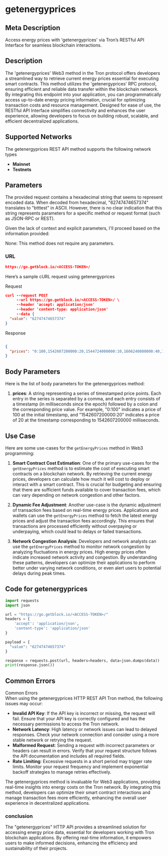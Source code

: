 # getenergyprices


## Meta Description
Access energy prices with 'getenergyprices' via Tron’s RESTful API Interface for seamless blockchain interactions.

## Description
The 'getenergyprices' Web3 method in the Tron protocol offers developers a streamlined way to retrieve current energy prices essential for executing smart contracts. This method utilizes the 'getenergyprices' RPC protocol, ensuring efficient and reliable data transfer within the blockchain network. By integrating this endpoint into your application, you can programmatically access up-to-date energy pricing information, crucial for optimizing transaction costs and resource management. Designed for ease of use, the RESTful API Interface simplifies connectivity and enhances the user experience, allowing developers to focus on building robust, scalable, and efficient decentralized applications.

## Supported Networks
The getenergyprices REST API method supports the following network types
- **Mainnet**
- **Testnets**

## Parameters

The provided request contains a hexadecimal string that seems to represent encoded data. When decoded from hexadecimal, "62747474657374" translates to "btttest" in ASCII. However, there is no clear indication that this string represents parameters for a specific method or request format (such as JSON-RPC or REST).

Given the lack of context and explicit parameters, I'll proceed based on the information provided:

None: This method does not require any parameters.

### URL
```json
https://go.getblock.io/<ACCESS-TOKEN>/
```
Here’s a sample cURL request using getenergyprices

Request
```json
curl --request POST 
     --url https://go.getblock.io/<ACCESS-TOKEN>/ \
     --header 'accept: application/json' 
     --header 'content-type: application/json' 
     --data {
  "value": "62747474657374"
}
```

Response
```json

{
  "prices": "0:100,1542607200000:20,1544724000000:10,1606240800000:40,1613044800000:140,1635422400000:280,1670133600000:420,1726747200000:210"
}
```
## Body Parameters

Here is the list of body parameters for the getenergyprices method:

1. **prices**: A string representing a series of timestamped price points. Each entry in the series is separated by a comma, and each entry consists of a timestamp (in milliseconds since the epoch) followed by a colon and the corresponding price value. For example, "0:100" indicates a price of 100 at the initial timestamp, and "1542607200000:20" indicates a price of 20 at the timestamp corresponding to 1542607200000 milliseconds.

## Use Case

Here are some use-cases for the `getEnergyPrices` method in Web3 programming:

1. **Smart Contract Cost Estimation**: One of the primary use-cases for the `getEnergyPrices` method is to estimate the cost of executing smart contracts on a blockchain network. By retrieving the current energy prices, developers can calculate how much it will cost to deploy or interact with a smart contract. This is crucial for budgeting and ensuring that there are sufficient funds available to cover transaction fees, which can vary depending on network congestion and other factors.

2. **Dynamic Fee Adjustment**: Another use-case is the dynamic adjustment of transaction fees based on real-time energy prices. Applications and wallets can use the `getEnergyPrices` method to fetch the latest energy prices and adjust the transaction fees accordingly. This ensures that transactions are processed efficiently without overpaying or underpaying, which could lead to delays or failed transactions.

3. **Network Congestion Analysis**: Developers and network analysts can use the `getEnergyPrices` method to monitor network congestion by analyzing fluctuations in energy prices. High energy prices often indicate increased network activity and congestion. By understanding these patterns, developers can optimize their applications to perform better under varying network conditions, or even alert users to potential delays during peak times.

## Code for getenergyprices


```python
import requests
import json

url = "https://go.getblock.io/<ACCESS-TOKEN>/"
headers = {
    'accept': 'application/json',
    'content-type': 'application/json'
}

payload = {
  "value": "62747474657374"
}

response = requests.post(url, headers=headers, data=json.dumps(data))
print(response.json())
```
## Common Errors

Common Errors  
When using the getenergyprices HTTP REST API Tron method, the following issues may occur:  
- **Invalid API Key**: If the API key is incorrect or missing, the request will fail. Ensure that your API key is correctly configured and has the necessary permissions to access the Tron network.  
- **Network Latency**: High latency or network issues can lead to delayed responses. Check your network connection and consider using a more stable network or retrying the request.  
- **Malformed Request**: Sending a request with incorrect parameters or headers can result in errors. Verify that your request structure follows the API documentation and includes all required fields.  
- **Rate Limiting**: Excessive requests in a short period may trigger rate limits. Monitor your request frequency and implement exponential backoff strategies to manage retries effectively.  

The getenergyprices method is invaluable for Web3 applications, providing real-time insights into energy costs on the Tron network. By integrating this method, developers can optimize their smart contract interactions and manage transaction fees more efficiently, enhancing the overall user experience in decentralized applications.

### conclusion

The "getenergyprices" HTTP API provides a streamlined solution for accessing energy price data, essential for developers working with Tron blockchain applications. By offering real-time information, it empowers users to make informed decisions, enhancing the efficiency and sustainability of their projects.
